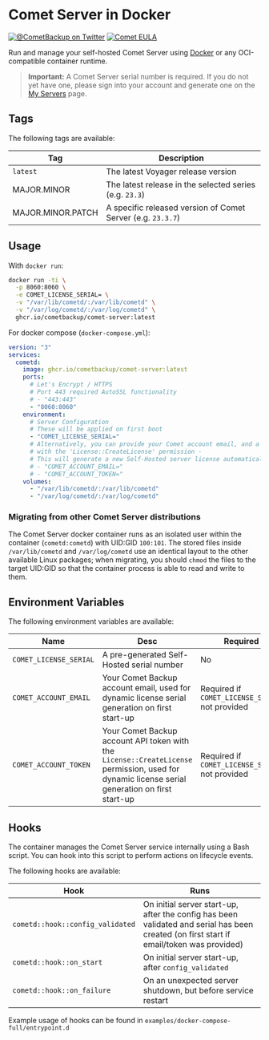 # Comet Server in Docker

[![@CometBackup on Twitter](https://img.shields.io/badge/twitter-%40CometBackup-blue.svg?style=flat)](https://twitter.com/CometBackup)
[![Comet EULA](https://img.shields.io/badge/license-Comet%20EULA-yellowgreen.svg)](https://cometbackup.com/conditions)

Run and manage your self-hosted Comet Server using [Docker](https://www.docker.com/) or any OCI-compatible container runtime.

> **Important:** A Comet Server serial number is required. If you do not yet have one, please sign into your account and generate one on the [My Servers](https://account.cometbackup.com/my_servers) page.

## Tags

The following tags are available:

|Tag|Description
|---|---
|`latest`|The latest Voyager release version
|MAJOR.MINOR|The latest release in the selected series (e.g. `23.3`)
|MAJOR.MINOR.PATCH|A specific released version of Comet Server (e.g. `23.3.7`)

## Usage

With `docker run`:

```bash
docker run -ti \
  -p 8060:8060 \
  -e COMET_LICENSE_SERIAL= \
  -v "/var/lib/cometd/:/var/lib/cometd" \
  -v "/var/log/cometd/:/var/log/cometd" \
  ghcr.io/cometbackup/comet-server:latest
```

For docker compose (`docker-compose.yml`):

```yaml
version: "3"
services:
  cometd:
    image: ghcr.io/cometbackup/comet-server:latest
    ports:
      # Let's Encrypt / HTTPS
      # Port 443 required AutoSSL functionality
      # - "443:443"
      - "8060:8060"
    environment:
      # Server Configuration
      # These will be applied on first boot
      - "COMET_LICENSE_SERIAL="
      # Alternatively, you can provide your Comet account email, and a token
      # with the 'License::CreateLicense' permission -
      # This will generate a new Self-Hosted server license automatically
      # - "COMET_ACCOUNT_EMAIL="
      # - "COMET_ACCOUNT_TOKEN="
    volumes:
      - "/var/lib/cometd/:/var/lib/cometd"
      - "/var/log/cometd/:/var/log/cometd"
```

### Migrating from other Comet Server distributions

The Comet Server docker container runs as an isolated user within the container (`cometd:cometd`) with UID:GID `100:101`. The stored files inside `/var/lib/cometd` and `/var/log/cometd` use an identical layout to the other available Linux packages; when migrating, you should `chmod` the files to the target UID:GID so that the container process is able to read and write to them.

## Environment Variables

The following environment variables are available:

|Name|Desc|Required
|---|---|---
|`COMET_LICENSE_SERIAL`|A pre-generated Self-Hosted serial number|No
|`COMET_ACCOUNT_EMAIL`|Your Comet Backup account email, used for dynamic license serial generation on first start-up|Required if `COMET_LICENSE_SERIAL` not provided
|`COMET_ACCOUNT_TOKEN`|Your Comet Backup account API token with the `License::CreateLicense` permission, used for dynamic license serial generation on first start-up|Required if `COMET_LICENSE_SERIAL` not provided

## Hooks

The container manages the Comet Server service internally using a Bash script. You can hook into this script to perform actions on lifecycle events.

The following hooks are available:

|Hook|Runs
|---|---
|`cometd::hook::config_validated`|On initial server start-up, after the config has been validated and serial has been created (on first start if email/token was provided)
|`cometd::hook::on_start`|On initial server start-up, after `config_validated`
|`cometd::hook::on_failure`|On an unexpected server shutdown, but before service restart

Example usage of hooks can be found in `examples/docker-compose-full/entrypoint.d`
